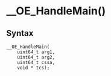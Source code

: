 # __OE_HandleMain()



## Syntax

    __OE_HandleMain(
        uint64_t arg1,
        uint64_t arg2,
        uint64_t cssa,
        void * tcs);
